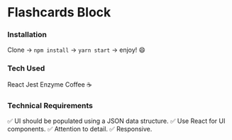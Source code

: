 # Flashcards Block

### Installation

Clone -> `npm install` -> `yarn start` -> enjoy! 😄

### Tech Used

React
Jest
Enzyme
Coffee ☕️

### Technical Requirements

✅ UI should be populated using a JSON data structure.
✅ Use React for UI components.
✅ Attention to detail.
✅ Responsive.
